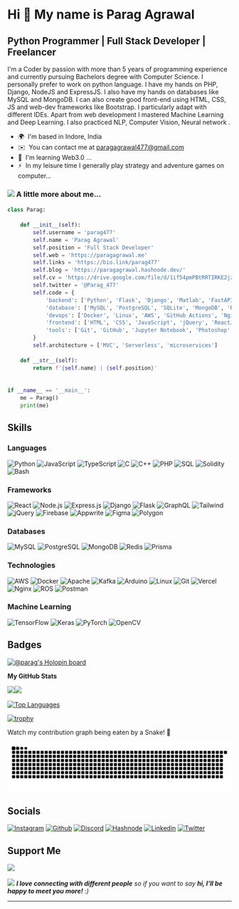 Hi 👋 My name is Parag Agrawal
==============================

Python Programmer | Full Stack Developer | Freelancer
--------------------------------------------------

I'm a Coder by passion with more than 5 years of programming experience and currently pursuing Bachelors degree with Computer Science. I personally prefer to work on python language. I have my hands on PHP, Django, NodeJS and ExpressJS. I also have my hands on databases like MySQL and MongoDB. I can also create good front-end using HTML, CSS, JS and web-dev frameworks like Bootstrap. I particularly adapt with different IDEs. Apart from web development I mastered Machine Learning and Deep Learning. I also practiced NLP, Computer Vision, Neural network .

* 🌍  I'm based in Indore, India
* ✉️  You can contact me at [paragagrawal477@gmail.com](mailto:paragagrawal477@gmail.com)
* 🧠  I'm learning Web3.0 ...
* ⚡  In my leisure time I generally play strategy and adventure games on computer...

### <img src="https://media.giphy.com/media/VgCDAzcKvsR6OM0uWg/giphy.gif" width="50"> A little more about me...  
```python
class Parag:

    def __init__(self):
        self.username = 'parag477'
        self.name = 'Parag Agrawal'
        self.position = 'Full Stack Developer'
        self.web = 'https://paragagrawal.me'
        self.links = 'https://bio.link/parag477'
        self.blog = 'https://paragagrawal.hashnode.dev/'
        self.cv = 'https://drive.google.com/file/d/1if54pmPBtRRTIRKE2jzWPiLqy6N9J6sQ/view?usp=sharing'
        self.twitter = '@Parag_477'
        self.code = {
            'backend': ['Python', 'Flask', 'Django', 'Matlab', 'FastAPI', 'NodeJS', 'PHP', 'GraphQL', 'Axios', 'Firebase', 'Appwrite', 'Solidity'],
            'database': ['MySQL', 'PostgreSQL', 'SQLite', 'MongoDB', 'Redis', 'Kafka'],
            'devops': ['Docker', 'Linux', 'AWS', 'GitHub Actions', 'Nginx'],
            'frontend': ['HTML', 'CSS', 'JavaScript', 'jQuery', 'ReactJS', 'NextJS', 'Boostrap', 'TailwindCSS', 'MaterialUI'],
            'tools': ['Git', 'GitHub', 'Jupyter Notebook', 'Photoshop', 'Figma', 'Simulink'],
        }
        self.architecture = ['MVC', 'Serverless', 'microservices']

    def __str__(self):
        return f'{self.name} | {self.position}'


if __name__ == '__main__':
    me = Parag()
    print(me)


```

## Skills

### Languages

![Python](https://img.shields.io/badge/-Python-000?&logo=Python)
![JavaScript](https://img.shields.io/badge/-JavaScript-000?&logo=JavaScript)
![TypeScript](https://img.shields.io/badge/-TypeScript-000?&logo=TypeScript)
![C](https://img.shields.io/badge/-C-000?&logo=C)
![C++](https://img.shields.io/badge/-C++-000?&logo=c%2b%2b&logoColor=00599C)
![PHP](https://img.shields.io/badge/-PHP-000?&logo=PHP)
![SQL](https://img.shields.io/badge/-SQL-000?&logo=MySQL)
![Solidity](https://img.shields.io/badge/-Solidity-000?&logo=Solidity)
![Bash](https://img.shields.io/badge/-Bash-000?&logo=Shell)

### Frameworks

![React](https://img.shields.io/badge/-React-000?&logo=React)
![Node.js](https://img.shields.io/badge/-Node.js-000?&logo=node.js)
![Express.js](https://img.shields.io/badge/-ExpressJS-000?&logo=Express)
![Django](https://img.shields.io/badge/-Django-000?&logo=Django)
![Flask](https://img.shields.io/badge/-Flask-000?&logo=Flask)
![GraphQL](https://img.shields.io/badge/-GraphQL-000?&logo=GraphQL)
![Tailwind](https://img.shields.io/badge/-Tailwind-000?&logo=TailwindCSS)
![jQuery](https://img.shields.io/badge/-jQuery-000?&logo=jQuery)
![Firebase](https://img.shields.io/badge/-Firebase-000?&logo=Firebase)
![Appwrite](https://img.shields.io/badge/-Appwrite-000?&logo=Appwrite)
![Figma](https://img.shields.io/badge/-Figma-000?&logo=Figma)
![Polygon](https://img.shields.io/badge/-Polygon-000?&logo=Polygon)


### Databases

![MySQL](https://img.shields.io/badge/-MySQL-000?&logo=mysql)
![PostgreSQL](https://img.shields.io/badge/-PostgreSQL-000?&logo=PostgreSQL)
![MongoDB](https://img.shields.io/badge/-MongoDB-000?&logo=MongoDB)
![Redis](https://img.shields.io/badge/-Redis-000?&logo=Redis)
![Prisma](https://img.shields.io/badge/-Prisma-000?&logo=Prisma)


### Technologies

![AWS](https://img.shields.io/badge/-AWS-000?&logo=Amazon-AWS&logoColor=F90)
![Docker](https://img.shields.io/badge/-Docker-000?&logo=Docker)
![Apache](https://img.shields.io/badge/-Apache-000?&logo=Apache)
![Kafka](https://img.shields.io/badge/-Kafka-000?&logo=ApacheKafka)
![Arduino](https://img.shields.io/badge/-Arduino-000?&logo=Arduino)
![Linux](https://img.shields.io/badge/-Linux-000?&logo=Linux)
![Git](https://img.shields.io/badge/-Git-000?&logo=Git)
![Vercel](https://img.shields.io/badge/-Vercel-000?&logo=Vercel)
![Nginx](https://img.shields.io/badge/-Nginx-000?&logo=Nginx)
![ROS](https://img.shields.io/badge/-ROS-000?&logo=ROS)
![Postman](https://img.shields.io/badge/-Postman-000?&logo=Postman)


### Machine Learning

![TensorFlow](https://img.shields.io/badge/-TensorFlow-000?&logo=TensorFlow)
![Keras](https://img.shields.io/badge/-Keras-000?&logo=Keras)
![PyTorch](https://img.shields.io/badge/-PyTorch-000?&logo=PyTorch)
![OpenCV](https://img.shields.io/badge/-ComputerVision-000?&logo=Opencv)

<!-- 
### Full Stack Projects

[![](https://img.shields.io/badge/-🧬%20My%20Website-000)](https://github.com/adamalston/v2)
[![](https://img.shields.io/badge/-🦠%20COVID‑19%20Dashboard-000)](https://github.com/adamalston/COVID-19-Dashboard)
[![](https://img.shields.io/badge/-📝%20Summarizer-000)](https://github.com/adamalston/Summarizer)
[![](https://img.shields.io/badge/-🔬%20Overwatch-000)](https://github.com/adamalston/overwatch)
[![](https://img.shields.io/badge/-🛰%20KubeSat-000)](https://github.com/adamalston/kubesat)
[![](https://img.shields.io/badge/-🔊%20Voice%20Poker-000)](https://github.com/adamalston/Poker)
[![](https://img.shields.io/badge/-🗺%20PokémonGo%20Map-000)](https://github.com/adamalston/PokemonGo-Map)
-->

## Badges
[![@parag's Holopin board](https://holopin.me/parag477)](https://holopin.io/@parag477)

<b>My GitHub Stats</b>

<a href="https://www.adamalston.com/"><img height="137px" src="https://github-readme-stats.vercel.app/api?username=parag477&hide_title=true&hide_border=true&show_icons=true&include_all_commits=true&count_private=true&line_height=21&text_color=000&icon_color=000&bg_color=F5F5F5&theme=graywhite" /><!-- wi*quL3fcV --><img height="137px" src="https://github-readme-stats.vercel.app/api/top-langs/?username=parag477&hide=html&hide_title=true&hide_border=true&layout=compact&langs_count=6&exclude_repo=comp426,Redventures-Movie-Quotes&text_color=000&icon_color=fff&bg_color=F5F5F5&theme=graywhite" /></a>


<a href="https://github.com/parag477" align="left"><img src="https://github-readme-stats.vercel.app/api/top-langs/?username=parag477&langs_count=10&title_color=0891b2&text_color=ffffff&icon_color=0891b2&bg_color=1c1917&hide_border=true&locale=en&custom_title=Top%20%Languages" alt="Top Languages" /></a>


[![trophy](https://github-profile-trophy.vercel.app/?username=parag477&theme=onedark)](https://github.com/ryo-ma/github-profile-trophy)


Watch my contribution graph being eaten by a Snake! 🐍

![Watch my contribution graph being eaten by a Snake!](https://raw.githubusercontent.com/parag477/parag477/main/snake.svg)

## Socials
[![Instagram](https://img.shields.io/badge/-Instagram-000?&logo=Instagram)](https://www.instagram.com/parag_codes/)
[![Github](https://img.shields.io/badge/-Github-000?&logo=Github)](https://github.com/parag477)
[![Discord](https://img.shields.io/badge/-Discord-000?&logo=Discord)](https://discord.com/users/DevHacker#0961)
[![Hashnode](https://img.shields.io/badge/-Hashnode-000?&logo=Hashnode)](https://paragagrawal.hashnode.dev/)
[![Linkedin](https://img.shields.io/badge/-Linkedin-000?&logo=Linkedin)](https://www.linkedin.com/in/parag-agrawal-101892202/)
[![Twitter](https://img.shields.io/badge/-Twitter-000?&logo=Twitter)](https://twitter.com/Parag_477)


## Support Me

<a href="https://www.buymeacoffee.com/parag477"><img src="https://cdn.buymeacoffee.com/buttons/v2/default-yellow.png" width="200" /></a>


<img src="https://media.giphy.com/media/LnQjpWaON8nhr21vNW/giphy.gif" width="60"> <em><b>I love connecting with different people</b> so if you want to say <b>hi, I'll be happy to meet you more!</b> :)</em>

---
